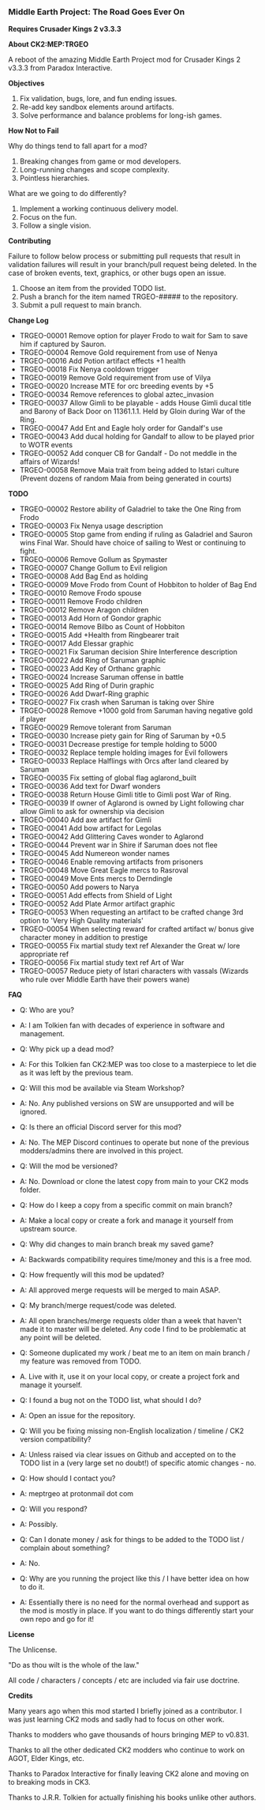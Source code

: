 ### Middle Earth Project: The Road Goes Ever On

**Requires Crusader Kings 2 v3.3.3**

**About CK2:MEP:TRGEO**

A reboot of the amazing Middle Earth Project mod for Crusader Kings 2 v3.3.3 from Paradox Interactive.

**Objectives**
1) Fix validation, bugs, lore, and fun ending issues.
2) Re-add key sandbox elements around artifacts.
3) Solve performance and balance problems for long-ish games.

**How Not to Fail**

Why do things tend to fall apart for a mod?
1) Breaking changes from game or mod developers.
2) Long-running changes and scope complexity.
3) Pointless hierarchies.

What are we going to do differently?
1) Implement a working continuous delivery model.
2) Focus on the fun.
3) Follow a single vision.

**Contributing**

Failure to follow below process or submitting pull requests that result in validation failures will result in your branch/pull request being deleted.
In the case of broken events, text, graphics, or other bugs open an issue.

1) Choose an item from the provided TODO list.
2) Push a branch for the item named TRGEO-##### to the repository. 
3) Submit a pull request to main branch.

**Change Log**

* TRGEO-00001 Remove option for player Frodo to wait for Sam to save him if captured by Sauron.
* TRGEO-00004 Remove Gold requirement from use of Nenya
* TRGEO-00016 Add Potion artifact effects +1 health
* TRGEO-00018 Fix Nenya cooldown trigger
* TRGEO-00019 Remove Gold requirement from use of Vilya
* TRGEO-00020 Increase MTE for orc breeding events by +5
* TRGEO-00034 Remove references to global aztec_invasion
* TRGEO-00037 Allow Gimli to be playable - adds House Gimli ducal title and Barony of Back Door on 11361.1.1. Held by Gloin during War of the Ring.  
* TRGEO-00047 Add Ent and Eagle holy order for Gandalf's use
* TRGEO-00043 Add ducal holding for Gandalf to allow to be played prior to WOTR events
* TRGEO-00052 Add conquer CB for Gandalf - Do not meddle in the affairs of Wizards!
* TRGEO-00058 Remove Maia trait from being added to Istari culture (Prevent dozens of random Maia from being generated in courts)

**TODO** 

* TRGEO-00002 Restore ability of Galadriel to take the One Ring from Frodo
* TRGEO-00003 Fix Nenya usage description
* TRGEO-00005 Stop game from ending if ruling as Galadriel and Sauron wins Final War. Should have choice of sailing to West or continuing to fight.
* TRGEO-00006 Remove Gollum as Spymaster
* TRGEO-00007 Change Gollum to Evil religion
* TRGEO-00008 Add Bag End as holding
* TRGEO-00009 Move Frodo from Count of Hobbiton to holder of Bag End
* TRGEO-00010 Remove Frodo spouse
* TRGEO-00011 Remove Frodo children
* TRGEO-00012 Remove Aragon children
* TRGEO-00013 Add Horn of Gondor graphic
* TRGEO-00014 Remove Bilbo as Count of Hobbiton
* TRGEO-00015 Add +Health from Ringbearer trait
* TRGEO-00017 Add Elessar graphic
* TRGEO-00021 Fix Saruman decision Shire Interference description
* TRGEO-00022 Add Ring of Saruman graphic
* TRGEO-00023 Add Key of Orthanc graphic
* TRGEO-00024 Increase Saruman offense in battle
* TRGEO-00025 Add Ring of Durin graphic
* TRGEO-00026 Add Dwarf-Ring graphic
* TRGEO-00027 Fix crash when Saruman is taking over Shire
* TRGEO-00028 Remove +1000 gold from Saruman having negative gold if player
* TRGEO-00029 Remove tolerant from Saruman
* TRGEO-00030 Increase piety gain for Ring of Saruman by +0.5
* TRGEO-00031 Decrease prestige for temple holding to 5000
* TRGEO-00032 Replace temple holding images for Evil followers
* TRGEO-00033 Replace Halflings with Orcs after land cleared by Saruman
* TRGEO-00035 Fix setting of global flag aglarond_built
* TRGEO-00036 Add text for Dwarf wonders
* TRGEO-00038 Return House Gimli title to Gimli post War of Ring.
* TRGEO-00039 If owner of Aglarond is owned by Light following char allow Gimli to ask for ownership via decision
* TRGEO-00040 Add axe artifact for Gimli
* TRGEO-00041 Add bow artifact for Legolas
* TRGEO-00042 Add Glittering Caves wonder to Aglarond
* TRGEO-00044 Prevent war in Shire if Saruman does not flee
* TRGEO-00045 Add Numereon wonder names
* TRGEO-00046 Enable removing artifacts from prisoners
* TRGEO-00048 Move Great Eagle mercs to Rasroval
* TRGEO-00049 Move Ents mercs to Derndingle
* TRGEO-00050 Add powers to Narya
* TRGEO-00051 Add effects from Shield of Light
* TRGEO-00052 Add Plate Armor artifact graphic
* TRGEO-00053 When requesting an artifact to be crafted change 3rd option to 'Very High Quality materials'
* TRGEO-00054 When selecting reward for crafted artifact w/ bonus give character money in addition to prestige
* TRGEO-00055 Fix martial study text ref Alexander the Great w/ lore appropriate ref
* TRGEO-00056 Fix martial study text ref Art of War
* TRGEO-00057 Reduce piety of Istari characters with vassals (Wizards who rule over Middle Earth have their powers wane)


**FAQ**

* Q: Who are you?
* A: I am Tolkien fan with decades of experience in software and management.


* Q: Why pick up a dead mod?
* A: For this Tolkien fan CK2:MEP was too close to a masterpiece to let die as it was left by the previous team.


* Q: Will this mod be available via Steam Workshop?
* A: No. Any published versions on SW are unsupported and will be ignored.


* Q: Is there an official Discord server for this mod?
* A: No. The MEP Discord continues to operate but none of the previous modders/admins there are involved in this project.


* Q: Will the mod be versioned?
* A: No. Download or clone the latest copy from main to your CK2 mods folder.


* Q: How do I keep a copy from a specific commit on main branch?
* A: Make a local copy or create a fork and manage it yourself from upstream source.


* Q: Why did changes to main branch break my saved game?
* A: Backwards compatibility requires time/money and this is a free mod.


* Q: How frequently will this mod be updated?
* A: All approved merge requests will be merged to main ASAP.


* Q: My branch/merge request/code was deleted.
* A: All open branches/merge requests older than a week that haven't made it to master will be deleted.
Any code I find to be problematic at any point will be deleted.


* Q: Someone duplicated my work / beat me to an item on main branch / my feature was removed from TODO.
* A. Live with it, use it on your local copy, or create a project fork and manage it yourself.


* Q: I found a bug not on the TODO list, what should I do?
* A: Open an issue for the repository.


* Q: Will you be fixing missing non-English localization / timeline / CK2 version compatibility?
* A: Unless raised via clear issues on Github and accepted on to the TODO list in a (very large set no doubt!) of specific atomic changes - no.


* Q: How should I contact you?
* A: meptrgeo at protonmail dot com


* Q: Will you respond?
* A: Possibly.


* Q: Can I donate money / ask for things to be added to the TODO list / complain about something?
* A: No.


* Q: Why are you running the project like this / I have better idea on how to do it.
* A: Essentially there is no need for the normal overhead and support as the mod is mostly in place. If you want to do things differently start your own repo and go for it!

**License**

The Unlicense.

"Do as thou wilt is the whole of the law."

All code / characters / concepts / etc are included via fair use doctrine.

**Credits**

Many years ago when this mod started I briefly joined as a contributor.
I was just learning CK2 mods and sadly had to focus on other work.

Thanks to modders who gave thousands of hours bringing MEP to v0.831.

Thanks to all the other dedicated CK2 modders who continue to work on AGOT, Elder Kings, etc.

Thanks to Paradox Interactive for finally leaving CK2 alone and moving on to breaking mods in CK3.

Thanks to J.R.R. Tolkien for actually finishing his books unlike other authors.
